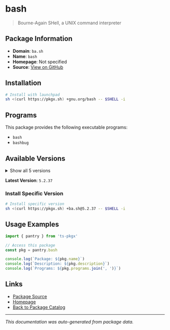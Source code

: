 # bash

> Bourne-Again SHell, a UNIX command interpreter

## Package Information

- **Domain**: `ba.sh`
- **Name**: `bash`
- **Homepage**: Not specified
- **Source**: [View on GitHub](https://github.com/pkgxdev/pantry/tree/main/projects/gnu.org/bash/package.yml)

## Installation

```bash
# Install with launchpad
sh <(curl https://pkgx.sh) +gnu.org/bash -- $SHELL -i
```

## Programs

This package provides the following executable programs:

- `bash`
- `bashbug`

## Available Versions

<details>
<summary>Show all 5 versions</summary>

- `5.2.37`, `5.2.32`, `5.2.21`, `5.2.15`, `5.1.16`

</details>

**Latest Version**: `5.2.37`

### Install Specific Version

```bash
# Install specific version
sh <(curl https://pkgx.sh) +ba.sh@5.2.37 -- $SHELL -i
```

## Usage Examples

```typescript
import { pantry } from 'ts-pkgx'

// Access this package
const pkg = pantry.bash

console.log(`Package: ${pkg.name}`)
console.log(`Description: ${pkg.description}`)
console.log(`Programs: ${pkg.programs.join(', ')}`)
```

## Links

- [Package Source](https://github.com/pkgxdev/pantry/tree/main/projects/gnu.org/bash/package.yml)
- [Homepage](#)
- [Back to Package Catalog](../package-catalog.md)

---

*This documentation was auto-generated from package data.*

